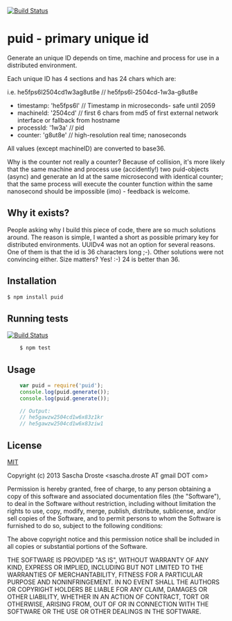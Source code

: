 [![Build Status](https://travis-ci.org/pid/puid.png)](https://travis-ci.org/pid/puid)

# puid - primary unique id 
Generate an unique ID depends on time, machine and process for use in a distributed environment.

Each unique ID has 4 sections and has 24 chars which are:

  i.e. he5fps6l2504cd1w3ag8ut8e // he5fps6l-2504cd-1w3a-g8ut8e
 
  - timestamp:    'he5fps6l'  // Timestamp in microseconds- safe until 2059
  - machineId:    '2504cd'    // first 6 chars from md5 of first external network interface or fallback from hostname
  - processId:    '1w3a'      // pid
  - counter:      'g8ut8e'    // high-resolution real time; nanoseconds

All values (except machineID) are converted to base36.

Why is the counter not really a counter? Because of collision, it's more likely that the same machine and process use (accidently!) two puid-objects (async) and generate an Id at the same microsecond with identical counter; that the same process will execute the counter function within the same nanosecond should be impossible (imo) - feedback is welcome.

## Why it exists?
People asking why I build this piece of code, there are so much solutions around.
The reason is simple, I wanted a short as possible primary key for distributed environments. UUIDv4 was not an option for several reasons. One of them is that the id is 36 characters long ;-). Other solutions were not convincing either. Size matters? Yes! :-) 24 is better than 36.

## Installation

```bash
$ npm install puid
```

## Running tests

[![Build Status](https://travis-ci.org/pid/puid.png)](https://travis-ci.org/pid/puid)

```bash
	$ npm test
```

## Usage

```js
    var puid = require('puid');
    console.log(puid.generate());
    console.log(puid.generate());

    // Output:
    // he5gawzw2504cd1w6x83z1kr
    // he5gawzw2504cd1w6x83ziw1
```

## License
[MIT](http://opensource.org/licenses/MIT)

Copyright (c) 2013 Sascha Droste &lt;sascha.droste AT gmail DOT com&gt;

Permission is hereby granted, free of charge, to any person obtaining a copy of this software and associated documentation files (the "Software"), to deal in the Software without restriction, including without limitation the rights to use, copy, modify, merge, publish, distribute, sublicense, and/or sell copies of the Software, and to permit persons to whom the Software is furnished to do so, subject to the following conditions:

The above copyright notice and this permission notice shall be included in all copies or substantial portions of the Software.

THE SOFTWARE IS PROVIDED "AS IS", WITHOUT WARRANTY OF ANY KIND, EXPRESS OR IMPLIED, INCLUDING BUT NOT LIMITED TO THE WARRANTIES OF MERCHANTABILITY, FITNESS FOR A PARTICULAR PURPOSE AND NONINFRINGEMENT. IN NO EVENT SHALL THE AUTHORS OR COPYRIGHT HOLDERS BE LIABLE FOR ANY CLAIM, DAMAGES OR OTHER LIABILITY, WHETHER IN AN ACTION OF CONTRACT, TORT OR OTHERWISE, ARISING FROM, OUT OF OR IN CONNECTION WITH THE SOFTWARE OR THE USE OR OTHER DEALINGS IN THE SOFTWARE.